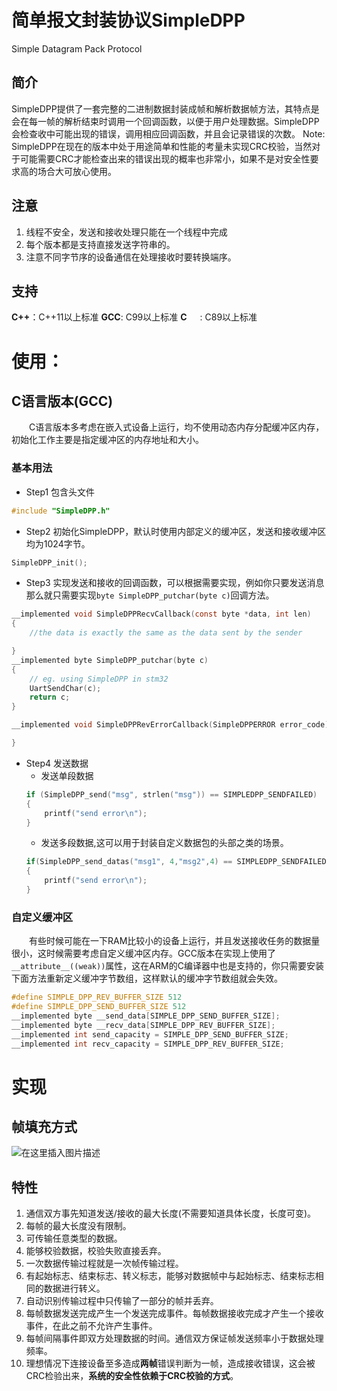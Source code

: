 # 简单报文封装协议SimpleDPP
Simple Datagram Pack Protocol

## 简介
SimpleDPP提供了一套完整的二进制数据封装成帧和解析数据帧方法，其特点是会在每一帧的解析结束时调用一个回调函数，以便于用户处理数据。SimpleDPP会检查收中可能出现的错误，调用相应回调函数，并且会记录错误的次数。
Note: SimpleDPP在现在的版本中处于用途简单和性能的考量未实现CRC校验，当然对于可能需要CRC才能检查出来的错误出现的概率也非常小，如果不是对安全性要求高的场合大可放心使用。

## 注意
1. 线程不安全，发送和接收处理只能在一个线程中完成
2. 每个版本都是支持直接发送字符串的。
3. 注意不同字节序的设备通信在处理接收时要转换端序。

## 支持
**C++**：C++11以上标准
**GCC**: C99以上标准
**C**&ensp;&emsp;: C89以上标准


# 使用：
## C语言版本(GCC)
&emsp;&emsp;C语言版本多考虑在嵌入式设备上运行，均不使用动态内存分配缓冲区内存，初始化工作主要是指定缓冲区的内存地址和大小。
### 基本用法
- Step1 包含头文件
```c
#include "SimpleDPP.h"
```
- Step2 初始化SimpleDPP，默认时使用内部定义的缓冲区，发送和接收缓冲区均为1024字节。

```c
SimpleDPP_init();
```

- Step3 实现发送和接收的回调函数，可以根据需要实现，例如你只要发送消息那么就只需要实现`byte SimpleDPP_putchar(byte c)`回调方法。
```c
__implemented void SimpleDPPRecvCallback(const byte *data, int len)
{
    //the data is exactly the same as the data sent by the sender

}
__implemented byte SimpleDPP_putchar(byte c)
{
    // eg. using SimpleDPP in stm32
    UartSendChar(c);
    return c;
}

__implemented void SimpleDPPRevErrorCallback(SimpleDPPERROR error_code){

}
```

- Step4 发送数据
    - 发送单段数据
    ```c
    if (SimpleDPP_send("msg", strlen("msg")) == SIMPLEDPP_SENDFAILED)
    {
        printf("send error\n");
    }
    ```
    - 发送多段数据,这可以用于封装自定义数据包的头部之类的场景。
    ```c
    if(SimpleDPP_send_datas("msg1", 4,"msg2",4) == SIMPLEDPP_SENDFAILED)
    {
        printf("send error\n");
    }
    ```

### 自定义缓冲区
&emsp;&emsp;有些时候可能在一下RAM比较小的设备上运行，并且发送接收任务的数据量很小，这时候需要考虑自定义缓冲区内存。GCC版本在实现上使用了`__attribute__((weak))`属性，这在ARM的C编译器中也是支持的，你只需要安装下面方法重新定义缓冲字节数组，这样默认的缓冲字节数组就会失效。

```c
#define SIMPLE_DPP_REV_BUFFER_SIZE 512
#define SIMPLE_DPP_SEND_BUFFER_SIZE 512
__implemented byte __send_data[SIMPLE_DPP_SEND_BUFFER_SIZE];
__implemented byte __recv_data[SIMPLE_DPP_REV_BUFFER_SIZE];
__implemented int send_capacity = SIMPLE_DPP_SEND_BUFFER_SIZE;
__implemented int recv_capacity = SIMPLE_DPP_REV_BUFFER_SIZE;
```

# 实现

## 帧填充方式
![在这里插入图片描述](https://img-blog.csdnimg.cn/23c1019c60f94904a6c1451e74ac32af.png?x-oss-process=image/watermark,type_d3F5LXplbmhlaQ,shadow_50,text_Q1NETiBA5Za15Za16ZSk6ZSk5L2g5bCP5Y-v54ix,size_20,color_FFFFFF,t_70,g_se,x_16)

## 特性
1. 通信双方事先知道发送/接收的最大长度(不需要知道具体长度，长度可变)。
2. 每帧的最大长度没有限制。
3. 可传输任意类型的数据。
4. 能够校验数据，校验失败直接丢弃。
5. 一次数据传输过程就是一次帧传输过程。
6. 有起始标志、结束标志、转义标志，能够对数据帧中与起始标志、结束标志相同的数据进行转义。
7. 自动识别传输过程中只传输了一部分的帧并丢弃。
8. 每帧数据发送完成产生一个发送完成事件。每帧数据接收完成才产生一个接收事件，在此之前不允许产生事件。
9. 每帧间隔事件即双方处理数据的时间。通信双方保证帧发送频率小于数据处理频率。
10. 理想情况下连接设备至多造成**两帧**错误判断为一帧，造成接收错误，这会被CRC检验出来，**系统的安全性依赖于CRC校验的方式**。